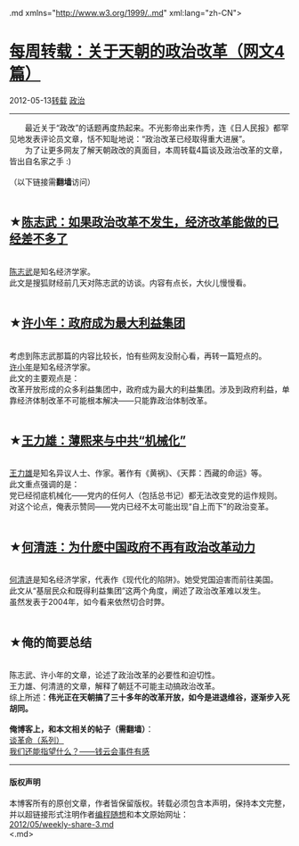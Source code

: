 <!DOCTYPE.md>
.md xmlns="http://www.w3.org/1999/..md" xml:lang="zh-CN">
<head>
<meta http-equiv="Content-Type" content="text.md; charset=utf-8" />
<meta name="generator" content="Python script by program.think@gmail.com" />
<meta name="provider" content="program-think.blogspot.com" />
<link type="text/css" rel="stylesheet" href="../../css/program-think.css" />
<title>每周转载：关于天朝的政治改革（网文4篇） - 编程随想的博客</title>
</head>
<body>
<div id="main" style="width:100%;">
<h1><a href="../../index.md" title="回到首页">每周转载：关于天朝的政治改革（网文4篇）</a></h1>
<div class="post-info"><span class="date-header">2012-05-13</span><a href="../../tags/E8BDACE8BDBD.md" class="tag">转载</a> <a href="../../tags/E694BFE6B2BB.md" class="tag">政治</a> </div>
<hr>
<div class="post">
&#12288;&#12288;最近关于“政改”的话题再度热起来。不光影帝出来作秀，连《日人民报》都罕见地发表评论员文章，恬不知耻地说：“政治改革已经取得重大进展”。<br />&#12288;&#12288;为了让更多网友了解天朝政改的真面目，本周转载4篇谈及政治改革的文章，皆出自名家之手 :)<br /><br />（以下链接需<b>翻墙</b>访问）<a name='more'></a><!--program-think--><br /><br /><h2>★<a href="https://plus.google.com/u/0/113559088971921339544/posts/3rbkCiwBapK" rel="nofollow" target="_blank">陈志武：如果政治改革不发生，经济改革能做的已经差不多了</a></h2><br /><a href="http://zh.wikipedia.org/wiki/%E9%99%88%E5%BF%97%E6%AD%A6" target="_blank" rel="nofollow">陈志武</a>是知名经济学家。<br />此文是搜狐财经前几天对陈志武的访谈。内容有点长，大伙儿慢慢看。<br /><br /><h2>★<a href="https://plus.google.com/u/0/113559088971921339544/posts/3xZJBxHycQr" rel="nofollow" target="_blank">许小年：政府成为最大利益集团</a></h2><br />考虑到陈志武那篇的内容比较长，怕有些网友没耐心看，再转一篇短点的。<br /><a href="http://zh.wikipedia.org/wiki/%E8%AE%B8%E5%B0%8F%E5%B9%B4" target="_blank" rel="nofollow">许小年</a>是知名经济学家。<br />此文的主要观点是：<br />改革开放形成的众多利益集团中，政府成为最大的利益集团。涉及到政府利益，单靠经济体制改革不可能根本解决——只能靠政治体制改革。<br /><br /><h2>★<a href="https://plus.google.com/u/0/113559088971921339544/posts/AEysMJhU35t" rel="nofollow" target="_blank">王力雄：薄熙来与中共“机械化”</a></h2><br /><a href="http://zh.wikipedia.org/wiki/%E7%8E%8B%E5%8A%9B%E9%9B%84" target="_blank" rel="nofollow">王力雄</a>是知名异议人士、作家。著作有《黄祸》、《天葬：西藏的命运》等。<br />此文重点强调的是：<br />党已经彻底机械化——党内的任何人（包括总书记）都无法改变党的运作规则。<br />对这个论点，俺表示赞同——党内已经不太可能出现“自上而下”的政治变革。<br /><br /><h2>★<a href="https://plus.google.com/u/0/113559088971921339544/posts/cFf2iLRZ1sF" rel="nofollow" target="_blank">何清涟：为什麽中国政府不再有政治改革动力</a></h2><br /><a href="http://zh.wikipedia.org/wiki/%E4%BD%95%E6%B8%85%E6%B6%9F" target="_blank" rel="nofollow">何清涟</a>是知名经济学家，代表作《现代化的陷阱》。她受党国迫害而前往美国。<br />此文从“基层民众和既得利益集团”这两个角度，阐述了政治改革难以发生。<br />虽然发表于2004年，如今看来依然切合时弊。<br /><br /><h2>★俺的简要总结</h2><br />陈志武、许小年的文章，论述了政治改革的必要性和迫切性。<br />王力雄、何清涟的文章，解释了朝廷不可能主动搞政治改革。<br />综上所述：<b>伟光正在天朝搞了三十多年的改革开放，如今是进退维谷，逐渐步入死胡同。</b><br /><br /><b>俺博客上，和本文相关的帖子（需翻墙）</b>：<br /><a target="_blank" href="../../2011/12/revolution-0.md">谈革命（系列）</a><br /><a target="_blank" href="../../2011/01/what-we-can-depend-on.md">我们还能指望什么？——钱云会事件有感</a><div class="blogger-post-footer">
</div>
<hr>
<div class="copyright">
<h4>版权声明</h4>
本博客所有的原创文章，作者皆保留版权。转载必须包含本声明，保持本文完整，并以超链接形式注明作者<a href="mailto:program.think@gmail.com">编程随想</a>和本文原始网址：<br>
<a href="2012/05/weekly-share-3.md">2012/05/weekly-share-3.md</a>
</div>
</div>
</body>
<.md>
